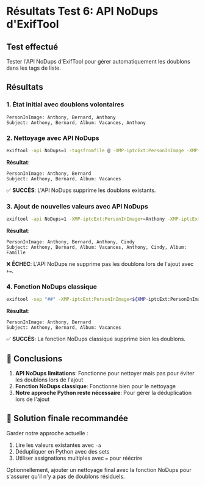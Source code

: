 # Résultats Test 6: API NoDups d'ExifTool

## Test effectué
Tester l'API NoDups d'ExifTool pour gérer automatiquement les doublons dans les tags de liste.

## Résultats

### 1. État initial avec doublons volontaires
```
PersonInImage: Anthony, Bernard, Anthony
Subject: Anthony, Bernard, Album: Vacances, Anthony
```

### 2. Nettoyage avec API NoDups
```bash
exiftool -api NoDups=1 -tagsfromfile @ -XMP-iptcExt:PersonInImage -XMP-dc:Subject
```
**Résultat**:
```
PersonInImage: Anthony, Bernard
Subject: Anthony, Bernard, Album: Vacances
```
✅ **SUCCÈS**: L'API NoDups supprime les doublons existants.

### 3. Ajout de nouvelles valeurs avec API NoDups
```bash
exiftool -api NoDups=1 -XMP-iptcExt:PersonInImage+=Anthony -XMP-iptcExt:PersonInImage+=Cindy
```
**Résultat**:
```
PersonInImage: Anthony, Bernard, Anthony, Cindy
Subject: Anthony, Bernard, Album: Vacances, Anthony, Cindy, Album: Famille
```
❌ **ÉCHEC**: L'API NoDups ne supprime pas les doublons lors de l'ajout avec `+=`.

### 4. Fonction NoDups classique
```bash
exiftool -sep "##" -XMP-iptcExt:PersonInImage<${XMP-iptcExt:PersonInImage;NoDups}
```
**Résultat**:
```
PersonInImage: Anthony, Bernard
Subject: Anthony, Bernard, Album: Vacances
```
✅ **SUCCÈS**: La fonction NoDups classique supprime bien les doublons.

## 🎯 Conclusions

1. **API NoDups limitations**: Fonctionne pour nettoyer mais pas pour éviter les doublons lors de l'ajout
2. **Fonction NoDups classique**: Fonctionne bien pour le nettoyage
3. **Notre approche Python reste nécessaire**: Pour gérer la déduplication lors de l'ajout

## 🔄 Solution finale recommandée

Garder notre approche actuelle :
1. Lire les valeurs existantes avec `-a`
2. Dédupliquer en Python avec des sets
3. Utiliser assignations multiples avec `=` pour réécrire

Optionnellement, ajouter un nettoyage final avec la fonction NoDups pour s'assurer qu'il n'y a pas de doublons résiduels.

